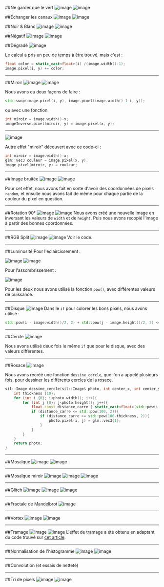 
##Ne garder que le vert
![image](./images/logo.png)
![image](./output_l/tout_en_vert.png)

##Échanger les canaux
![image](./images/logo.png)
![image](./output_l/canaux_echanges.png)

##Noir & Blanc
![image](./images/logo.png)
![image](./output_l/noir_et_blanc.png)

##Négatif
![image](./images/logo.png)
![image](./output_l/negatif.png)

##Dégradé
![image](./output_l/degrade.png)

Le calcul a pris un peu de temps à être trouvé, mais c'est :
```cpp
float color = static_cast<float>(i) /(image.width()-1);
image.pixel(i, y) += color;
```
---

##Miroir
![image](./images/logo.png)
![image](./output_l/miroir.png)

Nous avons eu deux façons de faire :
```cpp
std::swap(image.pixel(i, y), image.pixel(image.width()-1-i, y));
```
ou avec une fonction
```cpp
int miroir = image.width()-x;
imageInverse.pixel(miroir, y) = image.pixel(x, y);
```
---
![image](./output_s/miroir.png)

Autre effet "miroir" découvert avec ce code-ci :

```cpp
int miroir = image.width()-x;
glm::vec3 couleur = image.pixel(x, y);
image.pixel(miroir, y) = couleur;
```
---

##Image bruitée
![image](./images/logo.png)
![image](./output_l/bruitee.png)

Pour cet effet, nous avons fait en sorte d'avoir des coordonnées de pixels `random`, et ensuite nous avons fait de même pour chaque partie de la couleur du pixel en question.

---
##Rotation 90°
![image](./images/logo.png)
![image](./output_l/rotation_90.png)
Nous avons créé une nouvelle image en inversant les valeurs de `width` et de `height`. Puis nous avons recopié l'image à partir des bonnes coordonnées.

---
##RGB Split
![image](./images/logo.png)
![image](./output_l/rgb_split.png)
Voir le code.

---
##Luminosité
Pour l'éclaircissement :

![image](./images/photo.jpg)
![image](./output_s/eclaircissement.jpg)

Pour l'assombrissement :

![image](./output_l/photo_apres_assombrissement.jpg)

Pour les deux nous avons utilisé la fonction `pow()`, avec différentes valeurs de puissance.

---
##Disque
![image](./output_l/disque.png)
Dans le `if` pour colorer les bons pixels, nous avons utilisé :
```cpp
std::pow(i - image.width()/2, 2) + std::pow(j - image.height()/2, 2) <= std::pow(100, 2);
```

---
##Cercle
![image](./output_l/cercle.png)

Nous avons utilisé deux fois le même `if` que pour le disque, avec des valeurs différentes.

---
##Rosace
![image](./output_l/rosace.png)

Nous avons recréé une fonction `dessine_cercle`, que l'on a appelé plusieurs fois, pour dessiner les différents cercles de la rosace.

```cpp
sil::Image dessine_cercle(sil::Image& photo, int center_x, int center_y){
    int thickness {10};
    for (int i {0}; i<photo.width(); i++){
        for (int j {0}; j<photo.height(); j++){
            float const distance_carre { static_cast<float>(std::pow(i - center_x, 2) + std::pow(j - center_y, 2))};
            if (distance_carre <= std::pow(100, 2)){
                if (distance_carre >= std::pow(100-thickness, 2)){
                    photo.pixel(i, j) = glm::vec3{1};
                }
            }
        }
    }
    return photo;
}
```

---
##Mosaïque
![image](./images/logo.png)
![image](./output_l/mosaique.png)

---
##Mosaïque miroir
![image](./images/logo.png)
![image](./output_l/mosaique_miroir_autre.png)
![image](./output_l/mosaique_miroir.png)

---
##Glitch
![image](./images/logo.png)
![image](./output_l/glitch_2.png)
![image](./output_l/glitch.png)

---
##Fractale de Mandelbrot
![image](./output_l/fractale_mandelbrot.png)

---
##Vortex
![image](./images/logo.png)
![image](./output_s/vortex.png)

---
##Tramage
![image](./images/photo.jpg)
![image](./output_s/tramage.jpg)
L'effet de tramage a été obtenu en adaptant du code trouvé sur [cet article](https://medium.com/the-bkpt/dithered-shading-tutorial-29f57d06ac39).

---
##Normalisation de l'histogramme
![image](./images/photo.jpg)
![image](./output_s/histogramme.jpg)

---
##Convolution (et essais de netteté)

---
##Tri de pixels
![image](./images/logo.png)
![image](./output_s/tri_pixels.png)